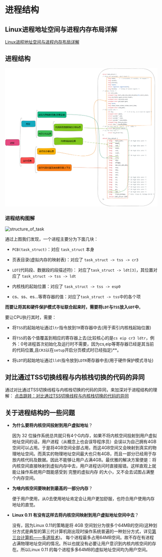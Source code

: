 # 进程结构
## Linux进程地址空间与进程内存布局详解
[Linux进程地址空间与进程内存布局详解](https://zhuanlan.zhihu.com/p/348171413?utm_id=0)
## 进程结构
![simple_struct_of_task](README.assets/simple_struct_of_task.png)

### 进程结构图解
![structure_of_task](README.assets/structure_of_task.png)

通过上图我们发现，一个进程主要分为下面几块：

- `PCB(task_struct)`：对应 `task_struct` 本身

- 页表目录(虚拟内存的映射表)：对应了 `task_struct -> tss -> cr3`

- `LDT`(代码段、数据段的段描述符)： 对应了`task_struct -> ldt[3]`，其位置对应了 `task_struct -> tss -> ldt` 

- 内核栈的起始位置：对应了 `task_struct -> tss -> esp0`  

- cs、ss、es...等寄存器的值：对应了`task_struct -> tss`中的各个项


**而要让将其和硬件保护模式寻址联合起来时，需要将`LDT`与`TSS`放入`GDT`中**。

要让CPU执行其时，需要：

- 将`TSS`的起始地址通过`ltr`指令放到`TR`寄存器中去(用于索引内核栈起始位置)

- 将`TSS`的各个值覆盖到相应的寄存器上去(比较核心的是`cs eip cr3 ldtr`，例外：0号进程首次初始化及运行时不需要，因为cs,eip等寄存器已经是其当前的代码位置,且`CR3`以在`setup`开启分页模式时已经指定)**。

- 将`LDT`的起始地址通过`lldt`指令放到`LDTR`寄存器中去(用于硬件保护模式寻址)
## 对比通过TSS切换线程与内核栈切换的代码的异同
通过对比通过TSS切换线程与内核栈切换的代码的异同，来加深对于进程结构的理解：
[点击跳转：对比通过TSS切换线程与内核栈切换的代码的异同](https://github.com/lcdzhao/operating_system/blob/master/linux-0.1.1-labs/labs/lab_4_switch_of_process/README.md#%E5%AF%B9%E6%AF%94%E9%80%9A%E8%BF%87tss%E5%88%87%E6%8D%A2%E7%BA%BF%E7%A8%8B%E4%B8%8E%E5%86%85%E6%A0%B8%E6%A0%88%E5%88%87%E6%8D%A2%E7%9A%84%E4%BB%A3%E7%A0%81%E7%9A%84%E5%BC%82%E5%90%8C)

## 关于进程结构的一些问题
- **为什么要将内核空间投射到用户虚拟地址**？

  因为 32 位操作系统总共就只有4个G内存，如果不将内核空间投射到用户虚拟地址空间的话，用户进程（从概念上也会误导程序员）会误以为自己拥有4GB空间可以占用。于是将4GB空间全部占用，而这4GB空间又会映射到真实的物理地址空间。而真实的物理地址空间最大也只有4GB，而且一部分已经用于存放内核代码及数据。因此不能够让用户占满4GB。最优雅的解决方案便是：将内核空间直接映射到虚拟内存中去，用户进程访问时直接报错。这样直观上就能让操作系统用户既能感受到 完整的虚拟内存 的大小，又不会去试图占满整个内存空间。

- **为啥内核空间要映射到最高的一部分内存**？

  便于用户使用，从0去使用地址肯定会让用户更加舒服，也符合用户使用内存地址的直觉。

- **Linux 0.11 有没有这样去将内核空间映射到用户虚拟地址空间中去**？

  没有，因为Linux 0.11的策略是将 4GB 空间划分为很多个64MB的空间(这种划分方式是典型的第三代计算机刚出现时操作系统普遍的一种划分方式，详见[第三台计算机——多道技术](https://github.com/lcdzhao/operating_system/tree/master/theory/%E6%93%8D%E4%BD%9C%E7%B3%BB%E7%BB%9F/0.%20%E6%93%8D%E4%BD%9C%E7%B3%BB%E7%BB%9F%E5%8E%86%E5%8F%B2#%E5%A4%9A%E9%81%93%E6%8A%80%E6%9C%AF))。 每个进程最多占用64MB空间。故不存在有进程占满物理地址空间的情况。所以也就没有必要让用户意识到内核内核空间的存在。所以Linux 0.11 的每个进程多多64MB的虚拟地址空间均为用户空间。
